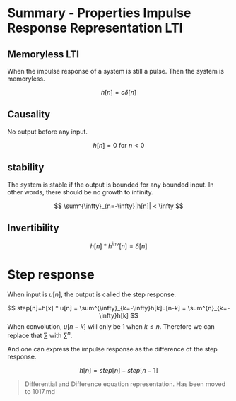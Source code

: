 # Summary - Properties Impulse Response Representation LTI


## Memoryless LTI 
When the impulse response of a system is still a pulse. Then the system is memoryless.

$$
h[n] = c\delta[n]
$$

## Causality 
No output before any input.

$$
h[n]=0 \text{ for } n<0
$$
## stability 
The system is stable if the output is bounded for any bounded input.
In other words, there should be no growth to infinity.

$$
\sum^{\infty}_{n=-\infty}|h[n]| < \infty
$$

## Invertibility

$$
h[n] * h^{inv}[n] = \delta[n]
$$

# Step response
When input is $u[n]$, the output is called the step response.

$$
step[n]=h[x] * u[n] = \sum^{\infty}_{k=-\infty}h[k]u[n-k] = \sum^{n}_{k=-\infty}h[k]
$$
When convolution, $u[n-k]$ will only be 1 when $k \leq n$.
Therefore we can replace that $\sum$ with $\sum^n$.

And one can express the impulse response as the difference of the step response.

$$
h[n] = step[n] - step[n-1]
$$



> Differential and Difference equation representation. Has been moved to 1017.md



